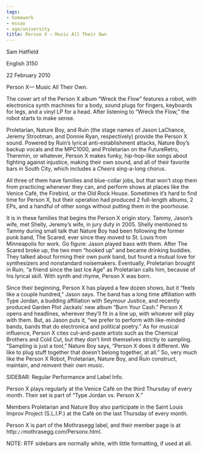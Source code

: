```yaml
---
tags:
- homework
- essay
- age/university
title: Person X – Music All Their Own
---
```


Sam Hatfield

English 3150

22 February 2010

Person X— Music All Their Own.

The cover art of the Person X album “Wreck the Flow” features a robot,
with electronica synth machines for a body, sound plugs for fingers,
keyboards for legs, and a vinyl LP for a head. After listening to “Wreck
the Flow,” the robot starts to make sense.

Proletarian, Nature Boy, and Ruin (the stage names of Jason LaChance,
Jeremy Strootman, and Donnie Ryan, respectively) provide the Person X
sound. Powered by Ruin’s lyrical anti-establishment attacks, Nature
Boy’s backup vocals and the MPC1000, and Proletarian on the FutureRetro,
Theremin, or whatever, Person X makes funky, hip-hop-like songs about
fighting against injustice, making their own sound, and all of their
favorite bars in South City, which includes a *Cheers* sing-a-long
chorus.

All three of them have families and blue-collar jobs, but that won’t
stop them from practicing whenever they can, and perform shows at places
like the Venice Café, the Firebird, or the Old Rock House. Sometimes
it’s hard to find time for Person X, but their operation had produced 2
full-length albums, 2 EPs, and a handful of other songs without putting
them in the poorhouse.

It is in these families that begins the Person X origin story. Tammy,
Jason’s wife, met Shelly, Jeremy’s wife, in jury duty in 2005. Shelly
mentioned to Tammy during small talk that Nature Boy had been following
the former punk band, The Scared, ever since they moved to St. Louis
from Minneapolis for work. Go figure: Jason played bass with them. After
The Scared broke up, the two men “hooked up” and became drinking
buddies. They talked about forming their own punk band, but found a
mutual love for synthesizers and nonstandard noisemakers. Eventually,
Proletarian brought in Ruin, “a friend since the last Ice Age” as
Proletarian calls him, because of his lyrical skill. With synth and
rhyme, Person X was born.

Since their beginning, Person X has played a few dozen shows, but it
“feels like a couple hundred,” Jason says. The band has a long time
affiliation with Type Jordan, a budding affiliation with Seymour
Justice, and recently produced Garden Plot Jackals’ new album “Burn Your
Cash.” Person X opens and headlines, wherever they’ll fit in a line up,
with whoever will play with them. But, as Jason puts it, “we prefer to
perform with like-minded bands, bands that do electronica and political
poetry.” As for musical influence, Person X cites cut-and-paste artists
such as the Chemical Brothers and Cold Cut, but they don’t limit
themselves strictly to sampling. “Sampling is just a tool,” Nature Boy
says, “Person X does it different. We like to plug stuff together that
doesn’t belong together, at all.” So, very much like the Person X Robot,
Proletarian, Nature Boy, and Ruin construct, maintain, and reinvent
their own music.

SIDEBAR: Regular Performance and Label Info.

Person X plays regularly at the Venice Café on the third Thursday of
every month. Their set is part of “Type Jordan vs. Person X.”

Members Proletarian and Nature Boy also participate in the Saint Louis
Improv Project (S.L.I.P.) at the Café on the last Thursday of every
month.

Person X is part of the Mothrasegg label, and their member page is at
http:`//`mothrasegg.com/Personx.html.

NOTE: RTF sidebars are normally white, with little formatting, if used
at all.
